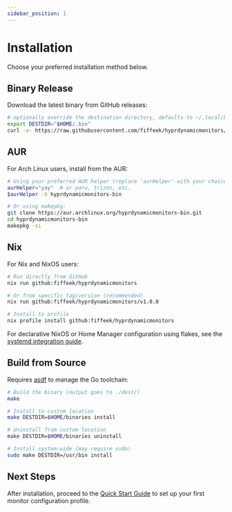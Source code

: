 ```yaml
---
sidebar_position: 1
---
```


# Installation

Choose your preferred installation method below.

## Binary Release

Download the latest binary from GitHub releases:

```bash
# optionally override the destination directory, defaults to ~/.local/bin/
export DESTDIR="$HOME/.bin"
curl -o- https://raw.githubusercontent.com/fiffeek/hyprdynamicmonitors/refs/heads/main/scripts/install.sh | bash
```

## AUR

For Arch Linux users, install from the AUR:

```bash
# Using your preferred AUR helper (replace 'aurHelper' with your choice)
aurHelper="yay"  # or paru, trizen, etc.
$aurHelper -S hyprdynamicmonitors-bin

# Or using makepkg:
git clone https://aur.archlinux.org/hyprdynamicmonitors-bin.git
cd hyprdynamicmonitors-bin
makepkg -si
```

## Nix

For Nix and NixOS users:

```bash
# Run directly from GitHub
nix run github:fiffeek/hyprdynamicmonitors

# Or from specific tag/version (recommended)
nix run github:fiffeek/hyprdynamicmonitors/v1.0.0

# Install to profile
nix profile install github:fiffeek/hyprdynamicmonitors
```

For declarative NixOS or Home Manager configuration using flakes, see the [systemd integration guide](../advanced/systemd#using-with-nix).

## Build from Source

Requires [asdf](https://asdf-vm.com/) to manage the Go toolchain:

```bash
# Build the binary (output goes to ./dest/)
make

# Install to custom location
make DESTDIR=$HOME/binaries install

# Uninstall from custom location
make DESTDIR=$HOME/binaries uninstall

# Install system-wide (may require sudo)
sudo make DESTDIR=/usr/bin install
```

## Next Steps

After installation, proceed to the [Quick Start Guide](../category/quick-start) to set up your first monitor configuration profile.

